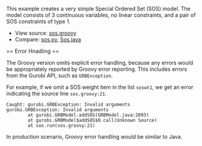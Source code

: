 This example creates a very simple Special Ordered Set (SOS) model.
The model consists of 3 continuous variables, no linear constraints,
and a pair of SOS constraints of type 1.

* View source: [sos.groovy](https://github.com/the-write-one/gurobi-groovy/blob/master/sos/sos.groovy)
* Compare: [sos.py](https://www.gurobi.com/documentation/8.1/examples/sos_py.html),
           [Sos.java](https://www.gurobi.com/documentation/8.1/examples/sos_java.html)


== Error Hnadling ==

The Groovy version omits explicit error handling, because any errors
would be appropriately reported by Groovy error reporting. This includes errors
from the Gurobi API, such as `GRBException`.

For example, if we omit a SOS weight item in the list `soswt1`, we get an error
indicating the source line `sos.groovy:21`.

```
Caught: gurobi.GRBException: Invalid arguments
gurobi.GRBException: Invalid arguments
        at gurobi.GRBModel.addSOS(GRBModel.java:2893)
        at gurobi.GRBModel$addSOS$0.call(Unknown Source)
        at sos.run(sos.groovy:21)
```

In production scenario, Groovy error handling would be similar to Java.
